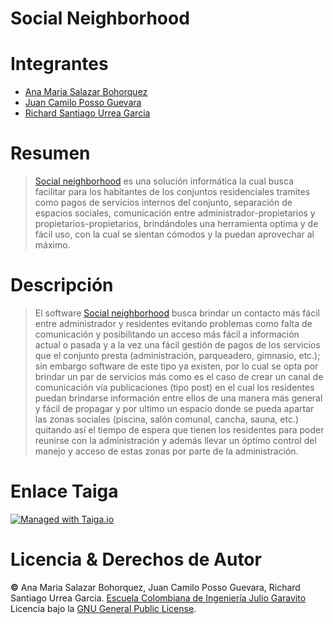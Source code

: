 # Social Neighborhood

# Integrantes
  * [Ana Maria Salazar Bohorquez](https://github.com/anamariasalazar)
  * [Juan Camilo Posso Guevara](https://github.com/JCPosso)
  * [Richard Santiago Urrea Garcia](https://github.com/RichardUG)

# Resumen
> [Social neighborhood](https://github.com/social-neighborhood/social-neighborhood) es una solución informática la cual busca facilitar para los habitantes de los conjuntos residenciales tramites como pagos de servicios internos del conjunto, separación de espacios sociales, comunicación entre administrador-propietarios y propietarios-propietarios, brindándoles una herramienta optima y de fácil uso, con la cual se sientan cómodos y la puedan aprovechar al máximo.
> 
# Descripción
> El software [Social neighborhood](https://github.com/social-neighborhood/social-neighborhood) busca brindar un contacto más fácil entre administrador y residentes evitando problemas como falta de comunicación y posibilitando un acceso más fácil a información actual o pasada y a la vez una fácil gestión de pagos de los servicios que el conjunto presta (administración, parqueadero, gimnasio, etc.); sin embargo software de este tipo ya existen, por lo cual se opta por brindar un par de servicios más como es el caso de crear un canal de comunicación vía publicaciones (tipo post) en el cual los residentes puedan brindarse información entre ellos de una manera más general y fácil de propagar y por ultimo un espacio donde se pueda apartar las zonas sociales (piscina, salón comunal, cancha, sauna, etc.) quitando así el tiempo de espera que tienen los residentes para poder reunirse con la administración y además llevar un óptimo control del manejo y acceso de estas zonas por parte de la administración.

# Enlace Taiga
[![Managed with Taiga.io](https://img.shields.io/badge/managed%20with-TAIGA.io-709f14.svg)](https://tree.taiga.io/project/richardug-social-neighborhood/backlog)

# Licencia & Derechos de Autor

**©** Ana Maria Salazar Bohorquez, Juan Camilo Posso Guevara, Richard Santiago Urrea Garcia. [Escuela Colombiana de Ingeniería Julio Garavito](https://www.escuelaing.edu.co/es/)  
Licencia bajo la [GNU General Public License](/LICENSE).

